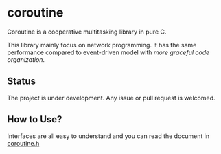 coroutine
========================================
Coroutine is a cooperative multitasking library in pure C.

This library mainly focus on network programming. It has the same performance compared to event-driven model with *more graceful code organization*.

Status
----------------------------------------
The project is under development. Any issue or pull request is welcomed.

How to Use?
----------------------------------------
Interfaces are all easy to understand and you can read the document in [coroutine.h](https://github.com/sysu2012zzp/coroutine/blol/master/src/coroutine.h)
